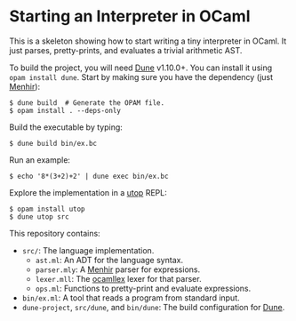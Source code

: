 Starting an Interpreter in OCaml
================================

This is a skeleton showing how to start writing a tiny interpreter in OCaml.
It just parses, pretty-prints, and evaluates a trivial arithmetic AST.

To build the project, you will need [Dune][] v1.10.0+.
You can install it using `opam install dune`.
Start by making sure you have the dependency (just [Menhir][]):

    $ dune build  # Generate the OPAM file.
    $ opam install . --deps-only

Build the executable by typing:

    $ dune build bin/ex.bc

Run an example:

    $ echo '8*(3+2)+2' | dune exec bin/ex.bc

Explore the implementation in a [utop][] REPL:

    $ opam install utop
    $ dune utop src

This repository contains:

* `src/`: The language implementation.
    * `ast.ml`: An ADT for the language syntax.
    * `parser.mly`: A [Menhir][] parser for expressions.
    * `lexer.mll`: The [ocamllex][lexyacc] lexer for that parser.
    * `ops.ml`: Functions to pretty-print and evaluate expressions.
* `bin/ex.ml`: A tool that reads a program from standard input.
* `dune-project`, `src/dune`, and `bin/dune`:
  The build configuration for [Dune][].

[dune]: https://github.com/ocaml/dune
[menhir]: http://gallium.inria.fr/~fpottier/menhir/
[lexyacc]: https://caml.inria.fr/pub/docs/manual-ocaml/lexyacc.html
[utop]: https://github.com/diml/utop

